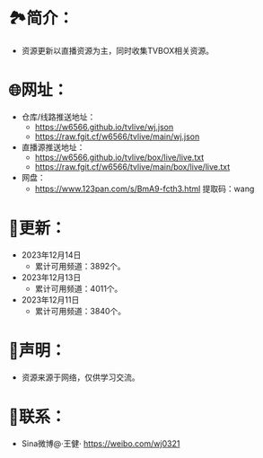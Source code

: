 # 🏞️简介：
- 资源更新以直播资源为主，同时收集TVBOX相关资源。



# 🌐网址：
- 仓库/线路推送地址：
  - https://w6566.github.io/tvlive/wj.json
  - https://raw.fgit.cf/w6566/tvlive/main/wj.json
- 直播源推送地址：
  - https://w6566.github.io/tvlive/box/live/live.txt
  - https://raw.fgit.cf/w6566/tvlive/main/box/live/live.txt
- 网盘：
  - https://www.123pan.com/s/BmA9-fcth3.html 提取码：wang

  

# 📔更新：
- 2023年12月14日
  - 累计可用频道：3892个。
- 2023年12月13日
  - 累计可用频道：4011个。
- 2023年12月11日
  - 累计可用频道：3840个。


     
# 📖声明：
- 资源来源于网络，仅供学习交流。



# 📱联系：
- Sina微博@·王健·
https://weibo.com/wj0321
